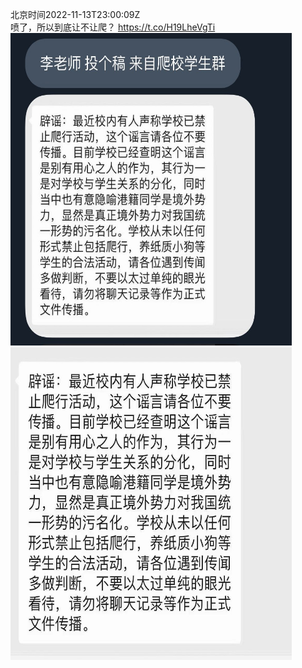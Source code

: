 北京时间2022-11-13T23:00:09Z<br>喷了，所以到底让不让爬？ https://t.co/H19LheVgTi<br><img src='/temp/image/2022/o-Month-11/1591808139036594176_0.jpg' width='450' height='500'><img src='/temp/image/2022/o-Month-11/1591808139036594176_1.jpg' width='450' height='500'><br><br>